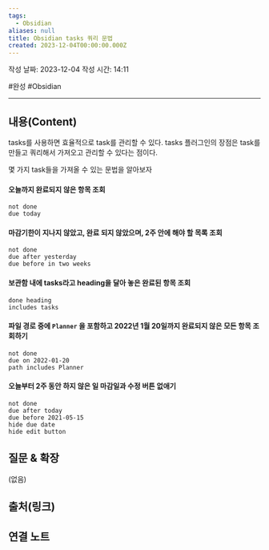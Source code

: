 ```yaml
---
tags:
  - Obsidian
aliases: null
title: Obsidian tasks 쿼리 문법
created: 2023-12-04T00:00:00.000Z
---
```

작성 날짜: 2023-12-04
작성 시간: 14:11

#완성 #Obsidian 

----
## 내용(Content)

tasks를 사용하면 효율적으로 task를 관리할 수 있다. tasks 플러그인의 장점은 task를 만들고 쿼리해서 가져오고 관리할 수 있다는 점이다.

몇 가지 task들을 가져올 수 있는 문법을 알아보자

#### 오늘까지 완료되지 않은 항목 조회
```
not done 
due today
```


#### 마감기한이 지나지 않았고, 완료 되지 않았으며, 2주 안에 해야 할 목록 조회

```text
not done
due after yesterday
due before in two weeks
```


#### 보관함 내에 tasks라고 heading을 달아 놓은 완료된 항목 조회
```text
done heading 
includes tasks
```

#### 파일 경로 중에 `Planner` 을 포함하고 2022년 1월 20일까지 완료되지 않은 모든 항목 조회하기

```text
not done
due on 2022-01-20
path includes Planner
```

#### 오늘부터 2주 동안 하지 않은 일 마감일과 수정 버튼 없애기
```text
not done
due after today
due before 2021-05-15
hide due date
hide edit button
```
## 질문 & 확장

(없음)

## 출처(링크)


## 연결 노트










